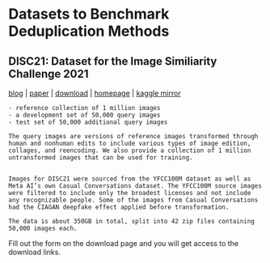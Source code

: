 # Datasets to Benchmark Deduplication Methods

## DISC21: Dataset for the Image Similiarity Challenge 2021
[blog](https://ai.facebook.com/blog/the-image-similarity-challenge-and-data-set-for-detecting-image-manipulation/) | [paper](https://arxiv.org/pdf/2106.09672.pdf) | [download](https://ai.facebook.com/datasets/disc21-downloads/) | [homepage](https://ai.facebook.com/datasets/disc21-dataset/) | [kaggle mirror](https://www.kaggle.com/datasets/hmendonca/disc21)

```
- reference collection of 1 million images
- a development set of 50,000 query images
- test set of 50,000 additional query images

The query images are versions of reference images transformed through human and nonhuman edits to include various types of image edition, collages, and reencoding. We also provide a collection of 1 million untransformed images that can be used for training.


Images for DISC21 were sourced from the YFCC100M dataset as well as Meta AI’s own Casual Conversations dataset. The YFCC100M source images were filtered to include only the broadest licenses and not include any recognizable people. Some of the images from Casual Conversations had the CIAGAN deepfake effect applied before transformation.

The data is about 350GB in total, split into 42 zip files containing 50,000 images each.
```
Fill out the form on the download page and you will get access to the download links. 

